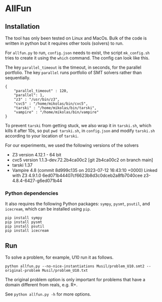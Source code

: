 # AllFun

## Installation

The tool has only been tested on Linux and MacOs. Bulk of the code is written
in python but it requires other tools (solvers) to run.

For `allfun.py` to run, `config.json` needs to exist, the script `mk_config.sh`
tries to create it using the `which` command. The config can
look like this.

The key `parallel_timeout` is the timeout, in seconds, for the parallel portfolio.
The key `parallel` runs portfolio of SMT solvers rather than sequentially.
```
{
    "parallel_timeout" : 120,
    "parallel": 1,
    "z3" : "/usr/bin/z3",
    "cvc5" : "/home/mikolas/bin/cvc5",
    "tarski" : "/home/mikolas/bin/tarski",
    "vampire" : "/home/mikolas/bin/vampire"
}
```

To prevent `tarski` from getting stuck, we also wrap it in `tarski.sh`, which
kills it after 10s, so put `pwd tarski.sh`, in `config.json` and modify
`tarski.sh` according to your location of `tarski`.

For our experiments, we used the following versions of the solvers

- Z3 version 4.12.1 - 64 bit
- cvc5 version 1.1.3-dev.72.2b4ca00c2 [git 2b4ca00c2 on branch main]
- tarski 1.37
- Vampire 4.8 (commit 8d999c135 on 2023-07-12 16:43:10 +0000) Linked with Z3 4.9.1.0 6ed071b44407cf6623b8d3c0dceb2a8fb7040cee z3-4.8.4-6427-g6ed071b44

### Python dependencies

It also requires the following Python packages: `sympy`, `pysmt`, `psutil`, and `icecream`,
which can be installed using `pip`.

```shell
pip install sympy
pip install pysmt
pip install psutil
pip install icecream
```

## Run

To solve a problem, for example, U10 run it as follows.

```shell
python allfun.py --no-nice-instantiations Musil/problem_U10.smt2 --original-problem Musil/problem_U10.txt
```

The original problem option is only important for problems that have a domain
different from reals, e.g. R+.

See `python allfun.py -h` for  more options.
